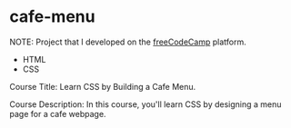# cafe-menu

NOTE: Project that I developed on the [freeCodeCamp](https://www.freecodecamp.org/demetrius7) platform.

- HTML
- CSS

Course Title: Learn CSS by Building a Cafe Menu.

Course Description: In this course, you'll learn CSS by designing a menu page for a cafe webpage.




